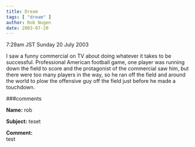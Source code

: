 ```yaml
---
title: Dream
tags: [ "dream" ]
author: Rob Nugen
date: 2003-07-20
---
```


<p class=date>7:29am JST Sunday 20 July 2003</p>

<p class=dream>I saw a funny commercial on TV about doing whatever it
takes to be successful.  Professional American football game, one
player was running down the field to score and the protagonist of the
commercial saw him, but there were too many players in the way, so he
ran off the field and around the world to plow the offensive guy off
the field just before he made a touchdown.</p>


###comments

<p><b>Name:</b> rob

<p><b>Subject:</b> teset

<p><b>Comment:</b>
<br>test

